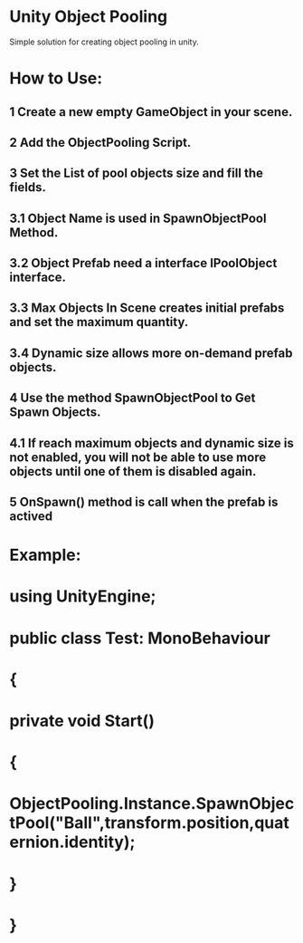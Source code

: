 # Unity Object Pooling
Simple solution for creating object pooling in unity.

# How to Use:
## 1 Create a new empty GameObject in your scene.
## 2 Add the ObjectPooling Script.
## 3 Set the List of pool objects size and fill the fields.
##   3.1 Object Name is used in SpawnObjectPool Method.
##   3.2 Object Prefab need a interface IPoolObject interface.
##   3.3 Max Objects In Scene creates initial prefabs and set the maximum quantity.
##   3.4 Dynamic size allows more on-demand prefab objects.
##  4 Use the method SpawnObjectPool to Get Spawn Objects.
##   4.1 If reach maximum objects and dynamic size is not enabled, you will not be able to use more objects until one of them is disabled again.
##  5 OnSpawn() method is call when the prefab is actived

# Example:

# using UnityEngine;
# public class Test: MonoBehaviour
# {
#   private void Start()
#   {
#       ObjectPooling.Instance.SpawnObjectPool("Ball",transform.position,quaternion.identity);
#   }
# }

